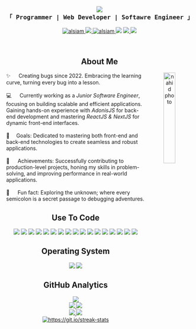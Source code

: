 <!-- <img src="https://lh3.googleusercontent.com/pw/AP1GczMon5Sx0cNh6y_MB4p9ZDYadkoDSI378YkR9oHt5CdJROijdGjg095aHrJjqTLs-3OJV9tZFiyigdOznMVzcTuEDz7biNC3LjKEqKYBc1la0TbYVL28nlEVZwCFu1nmevxVHdQwmMrchQGp_ogJo6IG=w1330-h493-s-no-gm?authuser=0" width="100%"> --->

<h3 align="center" margin="0px" padding="0px">
    <img src="https://readme-typing-svg.herokuapp.com/?font=Righteous&size=35&center=true&vCenter=true&width=500&height=70&duration=4000&lines=Hi+There..!!+👋;+I'm+Nazmul+Nahid;" />
<br>
  <samp> 
    「 Programmer | Web Developer | Softawre Engineer 」
  </samp>
</h3>
<p align="center">
 <a href="" target="blank"> <img src="https://img.shields.io/badge/Website-DC143C?style=for-the-badge&logo=medium&logoColor=white" alt="alsiam" />
 </a>
 <a href="https://www.linkedin.com/in/itsnazmulnahid/" target="_blank"> <img src="https://img.shields.io/badge/LinkedIn-0077B5?style=for-the-badge&logo=linkedin&logoColor=white" > </a>
 <a href="mailto: nazmulnahid.official@gmail.com" target="_blank">
  <img src="https://img.shields.io/badge/gmail-fe4164?style=for-the-badge&logo=gmail&logoColor=white" alt="alsiam" />
 </a> 
<a href="https://www.facebook.com/itsnazmulnahid/" target="_blank"> <img src="https://img.shields.io/badge/Facebook-1877F2?style=for-the-badge&logo=facebook&logoColor=white" ></a>
<a href="https://codeforces.com/profile/itsnazmulnahid"> <img src="https://img.shields.io/badge/Codeforces-445f9d?style=for-the-badge&logo=Codeforces&logoColor=white"> </a>
<a href="https://www.codechef.com/users/itsnazmulnahid"> <img src="https://img.shields.io/badge/CodeChef-%23964B00.svg?style=for-the-badge&logo=CodeChef&logoColor=white"> </a>
</p>
<br>

<!-- About Section -->
<h2 align="center"> About Me </h2>
<p align="center">
  <img align="right" width="25%" src="https://lh3.googleusercontent.com/pw/AP1GczO4gZUiUyDOay5iSjeszoOpMo7LHPGVYj7nMieiBSqRXO0r_821DpIa6Knyi7ucFwYAsHDDE-vxWHfIu6FAPNExM3xzvxhAmBR9_2erSAenplESX8eLCQFA8nAyf7aE_iUZHX2Hd_2Pnr-Gj8TxH6J3=w677-h846-s-no-gm?authuser=0" alt="nahid photo" />

✨ &emsp; Creating bugs since 2022. Embracing the learning curve, turning every bug into a lesson.
   <br><br>
💻 &emsp; Currently working as a *Junior Software Engineer*, focusing on building scalable and efficient applications. Gaining hands-on experience with *AdonisJS* for back-end development and mastering *ReactJS & NextJS* for dynamic front-end interfaces.
   <br><br>
🎯 &emsp;Goals: Dedicated to mastering both front-end and back-end technologies to create seamless and robust applications.
   <br><br>
🚀 &emsp; Achievements: Successfully contributing to production-level projects, honing my skills in problem-solving, and improving performance in real-world applications.
   <br><br>
🎲 &emsp; Fun fact: Exploring the unknown; where every semicolon is a secret passage to debugging adventures.
  <!-- <br><br>
📫 &emsp;Reach me at *nazmulnahid.official@gmail.com*
   <br><br> --->
</p>





<h2 align="center"> Use To Code </h2>
<p align="center">
  <img src="https://img.shields.io/badge/C%2B%2B-00599C?style=for-the-badge&logo=c%2B%2B&logoColor=white">
  <img src="https://img.shields.io/badge/C-00599C?style=for-the-badge&logo=c&logoColor=white">
  <img src="https://img.shields.io/badge/Python-3776AB?style=for-the-badge&logo=python&logoColor=white">
  <img src="https://img.shields.io/badge/JavaScript-F7DF1E?style=for-the-badge&logo=javascript&logoColor=black">
  <img src="https://img.shields.io/badge/TypeScript-007ACC?style=for-the-badge&logo=typescript&logoColor=white">
  <img src="https://img.shields.io/badge/React.js-20232A?style=for-the-badge&logo=react&logoColor=61DAFB">
  <img src="https://img.shields.io/badge/Next.js-white?style=for-the-badge&logo=nextdotjs&logoColor=black">
  <img src="https://img.shields.io/badge/MySQL-00000F?style=for-the-badge&logo=mysql&logoColor=white">
  <img src="https://img.shields.io/badge/Git-F05032?style=for-the-badge&logo=git&logoColor=white">
  <img src="https://img.shields.io/badge/Postman-FF6C37?style=for-the-badge&logo=Postman&logoColor=white">
  <img src="https://img.shields.io/badge/Xampp-F37623?style=for-the-badge&logo=xampp&logoColor=white">
  <img src="https://img.shields.io/badge/json-5E5C5C?style=for-the-badge&logo=json&logoColor=white">
  <img src="https://img.shields.io/badge/Vite-646CFF?style=for-the-badge&logo=vite&logoColor=white">
  <img src="https://img.shields.io/badge/Adonis-220052?style=for-the-badge&labelColor=black&logo=adonisjs&logoColor=white">
  <img src="https://img.shields.io/badge/-HTML5-%23E44D27?style=for-the-badge&logo=html5&logoColor=ffffff">
  <img src="https://img.shields.io/badge/-CSS3-%231572B6?style=for-the-badge&logo=css3">
  <img src="https://img.shields.io/badge/Visual_Studio-0078d7?style=for-the-badge&logo=visual%20studio&logoColor=white">
    
</p>


<h2 align="center">  Operating System </h2>
<p align="center">
  <img src="https://img.shields.io/badge/Windows-0078D6?style=for-the-badge&logo=windows&logoColor=white">
  <img src="https://img.shields.io/badge/Android-3DDC84?style=for-the-badge&logo=android&logoColor=white">
</p>

<h2 align="center"> GitHub Analytics </h2>

<p align="center">
  <a href="https://github.com/nazmulnahid-git">
    <img  src="https://github-profile-summary-cards.vercel.app/api/cards/profile-details?username=nazmulnahid-git&theme=onedark"/> <br>
    <img src="https://github-profile-summary-cards.vercel.app/api/cards/stats?username=nazmulnahid-git&theme=onedark" />
    <img src="https://github-profile-summary-cards.vercel.app/api/cards/productive-time?username=nazmulnahid-git&theme=onedark" /> <br>
    <img src="https://github-profile-summary-cards.vercel.app/api/cards/repos-per-language?username=nazmulnahid-git&theme=onedark" />
    <img src="https://github-profile-summary-cards.vercel.app/api/cards/most-commit-language?username=nazmulnahid-git&theme=onedark" /> <br>
    <img src="https://github-readme-streak-stats.herokuapp.com/?user=nazmulnahid-git&currStreakNum=2FD3EB&fire=pink&sideLabels=F00&card_width=700&theme=onedark" alt="https://git.io/streak-stats" />  <br>
<!--     <img src="https://github-readme-stats-seven-theta.vercel.app/api/top-langs/?username=nazmulnahid-git&layout=compact&langs_count=20&theme=onedark&align=right"/>  <br> -->
<!--     <img  src="https://github-readme-stats-eight-theta.vercel.app/api?username=nazmulnahid-git&show_icons=true&theme=onedark&include_all_commits=true&count_private=true"/> <br> -->

<!-- 
![Repos per Language](https://github-profile-summary-cards.vercel.app/api/cards/repos-per-language?username=nazmulnahid-git&theme=github)
![Most Commit Language](https://github-profile-summary-cards.vercel.app/api/cards/most-commit-language?username=nazmulnahid-git&theme=github)
![Stats](https://github-profile-summary-cards.vercel.app/api/cards/stats?username=nazmulnahid-git&theme=github)
-->

  </a>
</p>

